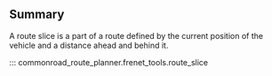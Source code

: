 ## Summary
A route slice is a part of a route defined by the current position of the vehicle and a distance ahead and behind it.

::: commonroad_route_planner.frenet_tools.route_slice
